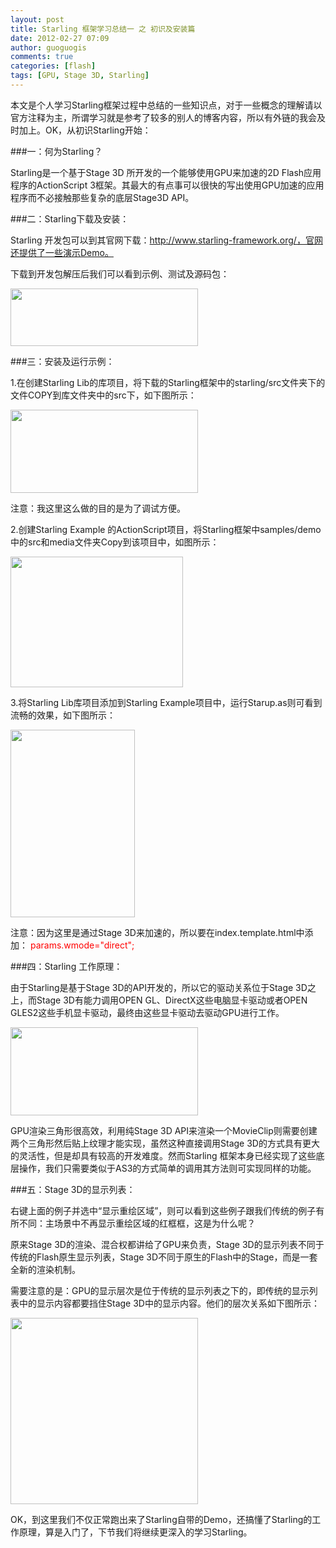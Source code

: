 ```yaml
---
layout: post
title: Starling 框架学习总结一 之 初识及安装篇
date: 2012-02-27 07:09
author: guoguogis
comments: true
categories: [flash]
tags: [GPU, Stage 3D, Starling]
---
```

本文是个人学习Starling框架过程中总结的一些知识点，对于一些概念的理解请以官方注释为主，所谓学习就是参考了较多的别人的博客内容，所以有外链的我会及时加上。OK，从初识Starling开始：

###一：何为Starling？

Starling是一个基于Stage 3D 所开发的一个能够使用GPU来加速的2D Flash应用程序的ActionScript 3框架。其最大的有点事可以很快的写出使用GPU加速的应用程序而不必接触那些复杂的底层Stage3D API。

###二：Starling下载及安装：

Starling 开发包可以到其官网下载：http://www.starling-framework.org/，官网还提供了一些演示Demo。

下载到开发包解压后我们可以看到示例、测试及源码包：

<img class="alignnone size-medium wp-image-176" title="1" src="http://www.gisthink.com/blog/wordpress/wp-content/uploads/2012/02/1-300x92.png" alt="" width="300" height="92" />

###三：安装及运行示例：

1.在创建Starling Lib的库项目，将下载的Starling框架中的starling/src文件夹下的文件COPY到库文件夹中的src下，如下图所示：

<a href="http://www.gisthink.com/blog/wordpress/wp-content/uploads/2012/02/2.png"><img class="alignnone size-medium wp-image-177" title="2" src="http://www.gisthink.com/blog/wordpress/wp-content/uploads/2012/02/2-300x133.png" alt="" width="300" height="133" /></a>

注意：我这里这么做的目的是为了调试方便。

2.创建Starling Example 的ActionScript项目，将Starling框架中samples/demo中的src和media文件夹Copy到该项目中，如图所示：

<a href="http://www.gisthink.com/blog/wordpress/wp-content/uploads/2012/02/3.png"><img class="alignnone size-full wp-image-178" title="3" src="http://www.gisthink.com/blog/wordpress/wp-content/uploads/2012/02/3.png" alt="" width="276" height="209" /></a>

3.将Starling Lib库项目添加到Starling Example项目中，运行Starup.as则可看到流畅的效果，如下图所示：

<a href="http://www.gisthink.com/blog/wordpress/wp-content/uploads/2012/02/4.png"><img class="alignnone size-medium wp-image-179" title="4" src="http://www.gisthink.com/blog/wordpress/wp-content/uploads/2012/02/4-199x300.png" alt="" width="199" height="300" /></a>

注意：因为这里是通过Stage 3D来加速的，所以要在index.template.html中添加：<span style="color: #ff0000;"> params.wmode="direct";</span>

###四：Starling 工作原理：

由于Starling是基于Stage 3D的API开发的，所以它的驱动关系位于Stage 3D之上，而Stage 3D有能力调用OPEN GL、DirectX这些电脑显卡驱动或者OPEN GLES2这些手机显卡驱动，最终由这些显卡驱动去驱动GPU进行工作。

<a href="http://www.gisthink.com/blog/wordpress/wp-content/uploads/2012/02/51.png"><img class="alignnone size-medium wp-image-181" title="5" src="http://www.gisthink.com/blog/wordpress/wp-content/uploads/2012/02/51-300x141.png" alt="" width="300" height="141" /></a>

GPU渲染三角形很高效，利用纯Stage 3D API来渲染一个MovieClip则需要创建两个三角形然后贴上纹理才能实现，虽然这种直接调用Stage 3D的方式具有更大的灵活性，但是却具有较高的开发难度。然而Starling 框架本身已经实现了这些底层操作，我们只需要类似于AS3的方式简单的调用其方法则可实现同样的功能。

###五：Stage 3D的显示列表：

右键上面的例子并选中“显示重绘区域”，则可以看到这些例子跟我们传统的例子有所不同：主场景中不再显示重绘区域的红框框，这是为什么呢？

原来Stage 3D的渲染、混合权都讲给了GPU来负责，Stage 3D的显示列表不同于传统的Flash原生显示列表，Stage 3D不同于原生的Flash中的Stage，而是一套全新的渲染机制。


需要注意的是：GPU的显示层次是位于传统的显示列表之下的，即传统的显示列表中的显示内容都要挡住Stage 3D中的显示内容。他们的层次关系如下图所示：

<a href="http://www.gisthink.com/blog/wordpress/wp-content/uploads/2012/02/6.png"><img class="alignnone size-medium wp-image-185" title="6" src="http://www.gisthink.com/blog/wordpress/wp-content/uploads/2012/02/6-300x298.png" alt="" width="300" height="298" /></a>


OK，到这里我们不仅正常跑出来了Starling自带的Demo，还搞懂了Starling的工作原理，算是入门了，下节我们将继续更深入的学习Starling。
